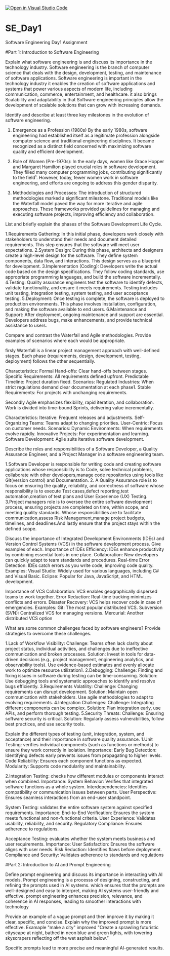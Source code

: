 [![Open in Visual Studio Code](https://classroom.github.com/assets/open-in-vscode-2e0aaae1b6195c2367325f4f02e2d04e9abb55f0b24a779b69b11b9e10269abc.svg)](https://classroom.github.com/online_ide?assignment_repo_id=15568024&assignment_repo_type=AssignmentRepo)
# SE_Day1
Software Engineering Day1 Assignment

#Part 1: Introduction to Software Engineering

Explain what software engineering is and discuss its importance in the technology industry.
Software engineering is the branch of computer science that deals with the design, development, testing, and maintenance of software applications. 
Software engineering is important in the technology industry it enables the creation of software applications and systems that power various aspects of modern life, including communication, commerce, entertainment, and healthcare.
it also brings Scalability and adaptability in that Software engineering principles allow the development of scalable solutions that can grow with increasing demands.

Identify and describe at least three key milestones in the evolution of software engineering.
1. Emergence as a Profession (1980s) By the early 1980s, software engineering had established itself as a legitimate profession alongside computer science and traditional engineering disciplines. It became recognized as a distinct field concerned with maximizing software quality and efficient development.

2. Role of Women (Pre-1970s): In the early days, women like Grace Hopper and Margaret Hamilton played crucial roles in software development. They filled many computer programming jobs, contributing significantly to the field¹. However, today, fewer women work in software engineering, and efforts are ongoing to address this gender disparity.
3. Methodologies and Processes: The introduction of structured methodologies marked a significant milestone. Traditional models like the Waterfall model paved the way for more iterative and agile approaches. These frameworks provided guidelines for managing and executing software projects, improving efficiency and collaboration. 

List and briefly explain the phases of the Software Development Life Cycle.

1.Requirements Gathering: In this initial phase, developers work closely with stakeholders to understand their needs and document detailed requirements. This step ensures that the software will meet user expectations.
2.System Design: During this phase, architects and designers create a high-level design for the software. They define system components, data flow, and interactions. This design serves as a blueprint for development.
3.Implementation (Coding): Developers write the actual code based on the design specifications. They follow coding standards, use appropriate programming languages, and build the software incrementally.
4.Testing: Quality assurance engineers test the software to identify defects, validate functionality, and ensure it meets requirements. Testing includes unit testing, integration testing, system testing, and user acceptance testing.
5.Deployment: Once testing is complete, the software is deployed to production environments. This phase involves installation, configuration, and making the software available to end users.
6.Maintenance and Support: After deployment, ongoing maintenance and support are essential. Developers address bugs, make enhancements, and provide technical assistance to users.

Compare and contrast the Waterfall and Agile methodologies. Provide examples of scenarios where each would be appropriate.

firsly Waterfall is a linear project management approach with well-defined stages. Each phase (requirements, design, development, testing, deployment) follows the other sequentially.

Characteristics:
Formal Hand-offs: Clear hand-offs between stages.
Specific Requirements: All requirements defined upfront.
Predictable Timeline: Project duration fixed.
Scenarios:
Regulated Industries: When strict regulations demand clear documentation at each phase1.
Stable Requirements: For projects with unchanging requirements.

Secondly Agile emphasizes flexibility, rapid iteration, and collaboration. Work is divided into time-bound Sprints, delivering value incrementally.

Characteristics:
Iterative: Frequent releases and adjustments.
Self-Organizing Teams: Teams adapt to changing priorities.
User-Centric: Focus on customer needs.
Scenarios:
Dynamic Environments: When requirements evolve rapidly.
Innovative Projects: For experimentation and learning.
Software Development: Agile suits iterative software development.

Describe the roles and responsibilities of a Software Developer, a Quality Assurance Engineer, and a Project Manager in a software engineering team.

1.Software Developer is responsible for writing code and creating software applications whose responsibility is to Code, solve technical problems, collaborate with other developers,manage code repositories using tools like Git(version control) and Documentation.
2. A Quality Assurance role is to focus on ensuring the quality, reliability, and correctness of software whose responsibility is to execute Test cases,defect reporting,test automation,creation of test plans and User Experience (UX) Testing.
3.Project managers role is to oversee the entire software development process, ensuring projects are completed on time, within scope, and meeting quality standards. Whose responsibilities are to facilitate communication,assess Risk Management,manage project budgets, timelines, and deadlines.And lastly ensure that the project stays within the defined scope.

Discuss the importance of Integrated Development Environments (IDEs) and Version Control Systems (VCS) in the software development process. Give examples of each.
Importance of IDEs
Efficiency: IDEs enhance productivity by combining essential tools in one place.
Collaboration: New developers can quickly adapt to team standards and procedures.
Real-time Error Detection: IDEs catch errors as you write code, improving code quality.
Examples:
Visual Studio: Widely used for various languages, including C# and Visual Basic.
Eclipse: Popular for Java, JavaScript, and HTML development.

Importance of VCS
Collaboration: VCS enables geographically dispersed teams to work together.
Error Reduction: Real-time tracking minimizes conflicts and errors.
Disaster Recovery: VCS helps recover code in case of emergencies.
Examples:
Git: The most popular distributed VCS.
Subversion (SVN): Centralized VCS for managing versions.
Mercurial: Another distributed VCS option

What are some common challenges faced by software engineers? Provide strategies to overcome these challenges.

1.Lack of Workflow Visibility:
Challenge: Teams often lack clarity about project status, individual activities, and challenges due to ineffective communication and broken processes.
Solution:
Invest in tools for data-driven decisions (e.g., project management, engineering analytics, and observability tools).
Use evidence-based estimates and evenly allocate work to optimize resource utilization1.
2.Debugging:
Challenge: Finding and fixing issues in software during testing can be time-consuming.
Solution:
Use debugging tools and systematic approaches to identify and resolve bugs efficiently.
3.Requirements Volatility:
Challenge: Changing requirements can disrupt development.
Solution:
Maintain open communication with stakeholders.
Use agile methodologies to adapt to evolving requirements.
4.Integration Challenges:
Challenge: Integrating different components can be complex.
Solution:
Plan integration early, use APIs, and perform thorough testing.
5.Security Threats:
Challenge: Ensuring software security is critical.
Solution:
Regularly assess vulnerabilities, follow best practices, and use security tools.

Explain the different types of testing (unit, integration, system, and acceptance) and their importance in software quality assurance.
1.Unit Testing: verifies individual components (such as functions or methods) to ensure they work correctly in isolation.
Importance:
Early Bug Detection: Identifying defects early prevents issues from propagating to higher levels.
Code Reliability: Ensures each component functions as expected.
Modularity: Supports code modularity and maintainability.

2.Integration Testing: checks how different modules or components interact when combined.
Importance:
System Behavior: Verifies that integrated software functions as a whole system.
Interdependencies: Identifies compatibility or communication issues between parts.
User Perspective: Ensures seamless interactions from an end-user standpoint.

System Testing: validates the entire software system against specified requirements.
Importance:
End-to-End Verification: Ensures the system meets functional and non-functional criteria.
User Experience: Validates usability, reliability, and security.
Regulatory Compliance: Ensures adherence to regulations.

Acceptance Testing: evaluates whether the system meets business and user requirements.
Importance:
User Satisfaction: Ensures the software aligns with user needs.
Risk Reduction: Identifies flaws before deployment.
Compliance and Security: Validates adherence to standards and regulations

#Part 2: Introduction to AI and Prompt Engineering


Define prompt engineering and discuss its importance in interacting with AI models.
Prompt engineering is a processs of designing, constructing, and refining the prompts used in AI systems. which ensures that the prompts are well-designed and easy to interpret, making AI systems user-friendly and effective. 
prompt engineering enhances precision, relevance, and coherence in AI responses, leading to smoother interactions with technology

Provide an example of a vague prompt and then improve it by making it clear, specific, and concise. Explain why the improved prompt is more effective.
Examaple "make a city"
improved "Create a sprawling futuristic cityscape at night, bathed in neon blue and green lights, with towering skyscrapers reflecting off the wet asphalt below.” 

Specific prompts lead to more precise and meaningful AI-generated results.
